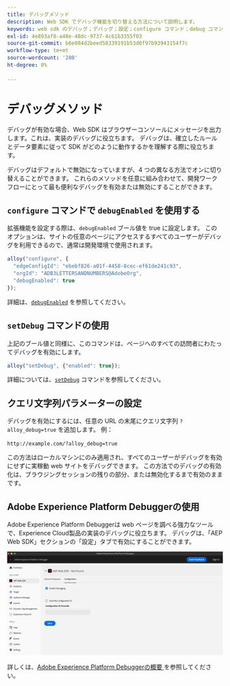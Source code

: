 ```yaml
---
title: デバッグメソッド
description: Web SDK でデバッグ機能を切り替える方法について説明します。
keywords: web sdk のデバッグ；デバッグ；設定；configure コマンド；debug コマンド；edgeConfigId;setDebug;debugEnabled；デバッグ；
exl-id: 4e893af8-a48e-48dc-9737-4c61b3355f03
source-git-commit: b6e084d2beed58339191b53d0f97b93943154f7c
workflow-type: tm+mt
source-wordcount: '280'
ht-degree: 0%

---
```


# デバッグメソッド

デバッグが有効な場合、Web SDK はブラウザーコンソールにメッセージを出力します。これは、実装のデバッグに役立ちます。 デバッグは、確立したルールとデータ要素に従って SDK がどのように動作するかを理解する際に役立ちます。

デバッグはデフォルトで無効になっていますが、4 つの異なる方法でオンに切り替えることができます。 これらのメソッドを任意に組み合わせて、開発ワークフローにとって最も便利なデバッグを有効または無効にすることができます。

## `configure` コマンドで `debugEnabled` を使用する

拡張機能を設定する際は、`debugEnabled` ブール値を true に設定します。 このオプションは、サイトの任意のページにアクセスするすべてのユーザーがデバッグを利用できるので、通常は開発環境で使用されます。

```js
alloy("configure", {
  "edgeConfigId": "ebebf826-a01f-4458-8cec-ef61de241c93",
  "orgId": "ADB3LETTERSANDNUMBERS@AdobeOrg",
  "debugEnabled": true
});
```

詳細は、[`debugEnabled`](../commands/configure/debugenabled.md) を参照してください。

## `setDebug` コマンドの使用

上記のブール値と同様に、このコマンドは、ページへのすべての訪問者にわたってデバッグを有効にします。

```js
alloy("setDebug", {"enabled": true});
```

詳細については、[`setDebug`](../commands/setdebug.md) コマンドを参照してください。

## クエリ文字列パラメーターの設定

デバッグを有効にするには、任意の URL の末尾にクエリ文字列 `?alloy_debug=true` を追加します。 例：

`http://example.com/?alloy_debug=true`

この方法はローカルマシンにのみ適用され、すべてのユーザーがデバッグを有効にせずに実稼動 web サイトをデバッグできます。 この方法でのデバッグの有効化は、ブラウジングセッションの残りの部分、または無効化するまで有効のままです。

## Adobe Experience Platform Debuggerの使用

Adobe Experience Platform Debuggerは web ページを調べる強力なツールで、Experience Cloud製品の実装のデバッグに役立ちます。 デバッグは、「AEP Web SDK」セクションの「設定」タブで有効にすることができます。

![ デバッガーの有効化 ](../assets/enable-debugging.png)

詳しくは、[Adobe Experience Platform Debuggerの概要 ](/help/debugger/home.md) を参照してください。
